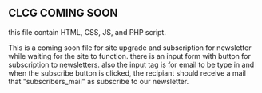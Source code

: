 ## CLCG COMING SOON

this file contain HTML, CSS, JS, and PHP script.

This is a coming soon file for site upgrade and subscription for newsletter while waiting for the site to function.
there is an input form with button for subscription to newsletters.
also the input tag is for email to be type in and when the subscribe button is clicked, the recipiant should receive a mail that "subscribers_mail" as subscribe to our newsletter.
